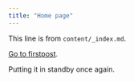 ```yaml
---
title: "Home page"
---
```


This line is from `content/_index.md`.

[Go to firstpost](/firstpost/).

Putting it in standby once again.
